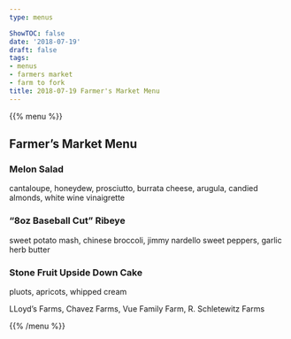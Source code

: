 ```yaml
---
type: menus

ShowTOC: false
date: '2018-07-19'
draft: false
tags:
- menus
- farmers market
- farm to fork
title: 2018-07-19 Farmer's Market Menu
---
```


{{% menu %}}

## Farmer’s Market Menu

### Melon  Salad

cantaloupe, honeydew, prosciutto, burrata cheese,
arugula, candied almonds, white wine vinaigrette

### “8oz Baseball Cut” Ribeye

sweet potato mash, chinese broccoli,
jimmy nardello sweet peppers, garlic herb butter

### Stone Fruit Upside Down Cake

pluots, apricots, whipped cream


LLoyd’s Farms, Chavez Farms, Vue Family Farm, R\. Schletewitz Farms

{{% /menu %}}
